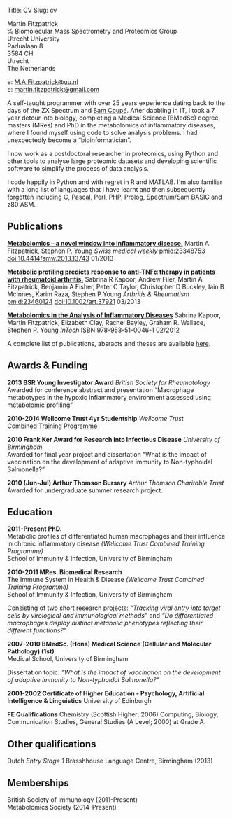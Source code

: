 Title: CV
Slug: cv

Martin Fitzpatrick  
℅ Biomolecular Mass Spectrometry and Proteomics Group  
Utrecht University  
Padualaan 8  
3584 CH  
Utrecht  
The Netherlands  

e: [M.A.Fitzpatrick@uu.nl](mailto:M.A.Fitzpatrick@uu.nl)  
e: [martin.fitzpatrick@gmail.com](mailto:martin.fitzpatrick@gmail.com)  


A self-taught programmer with over 25 years experience dating back to the days of the
ZX Spectrum and [Sam Coupé](). After dabbling in IT, I took a 7 year detour into biology, 
completing a Medical Science (BMedSc) degree, masters (MRes) and PhD in the metabolomics 
of inflammatory diseases, where I found myself using code to solve analysis problems. 
I had unexpectedly become a “bioinformatician”.

I now work as a postdoctoral researcher in proteomics, using Python and other tools to 
analyse large proteomic datasets and developing scientific software to simplify the 
process of data analysis.

I code happily in Python and with regret in R and MATLAB. I'm also familiar with a long 
list of languages that I have learnt and then subsequently forgotten including C, 
[Pascal](), Perl, PHP, Prolog, Spectrum/[Sam BASIC]() and z80 ASM.





## Publications

[**Metabolomics – a novel window into inflammatory disease.**](http://www.smw.ch/content/smw-2013-13743/)
Martin A. Fitzpatrick, Stephen P. Young
*Swiss medical weekly* [pmid:23348753](www.ncbi.nlm.nih.gov/pubmed/23348753) [doi:10.4414/smw.2013.13743](http://dx.doi.org/10.4414/smw.2013.13743) 01/2013

[**Metabolic profiling predicts response to anti-TNFα therapy in patients with rheumatoid arthritis.**](http://onlinelibrary.wiley.com/doi/10.1002/art.37921/abstract)
Sabrina R Kapoor, Andrew Filer, Martin A Fitzpatrick, Benjamin A Fisher, Peter C Taylor, Christopher D Buckley, Iain B McInnes, Karim Raza, Stephen P Young
*Arthritis & Rheumatism* [pmid:23460124](www.ncbi.nlm.nih.gov/pubmed/23460124) [doi:10.1002/art.37921](http://dx.doi.org/10.1002/art.37921) 03/2013

[**Metabolomics in the Analysis of Inflammatory Diseases**](http://www.intechopen.com/books/metabolomics/metabolomics-in-the-analysis-of-inflammatory-diseases)
Sabrina Kapoor, Martin Fitzpatrick, Elizabeth Clay, Rachel Bayley, Graham R. Wallace, Stephen P. Young 
*InTech* ISBN:978-953-51-0046-1 02/2012 

A complete list of publications, absracts and theses are available [here][publications].

## Awards & Funding

**2013 BSR Young Investigator Award** *British Society for Rheumatology*  
Awarded for conference abstract and presentation “Macrophage metabotypes in the hypoxic inflammatory environment assessed using metabolomic profiling”

**2010-2014	Wellcome Trust 4yr Studentship** *Wellcome Trust*  
Combined Training Programme 


**2010 Frank Ker Award for Research into Infectious Disease** *University of Birmingham*  
Awarded for final year project and dissertation “What is the impact of vaccination on the development of adaptive immunity to Non-typhoidal Salmonella?”

**2010 (Jun-Jul) Arthur Thomson Bursary** *Arthur Thomson Charitable Trust*  
Awarded for undergraduate summer research project.


## Education

**2011-Present PhD.**  
Metabolic profiles of differentiated human macrophages and their influence in chronic inflammatory disease *(Wellcome Trust Combined Training Programme)*  
School of Immunity & Infection, University of Birmingham

**2010-2011 MRes. Biomedical Research**  
The Immune System in Health & Disease *(Wellcome Trust Combined Training Programme)*  
School of Immunity & Infection, University of Birmingham

Consisting of two short research projects: *“Tracking viral entry into target cells by virological and immunological methods”* and *“Do differentiated macrophages display distinct metabolic phenotypes reflecting their different functions?”*

**2007-2010 BMedSc. (Hons) Medical Science (Cellular and Molecular Pathology) (1st)**  
Medical School, University of Birmingham  

Dissertation topic: *"What is the impact of vaccination on the development of adaptive immunity to Non-typhoidal Salmonella?"*

**2001-2002	Certificate of Higher Education - Psychology, Artificial Intelligence & Linguistics**
University of Edinburgh

**FE Qualifications**
Chemistry (Scottish Higher; 2006)  Computing, Biology, Communication Studies, General Studies (A Level; 2000) at Grade A.

## Other qualifications

Dutch *Entry Stage 1* Brasshhouse Language Centre, Birmingham (2013)

## Memberships

British Society of Immunology (2011-Present)	
Metabolomics Society (2014-Present)	


[metapath]: https://github.com/mfitzp/metapath
[publications]: http://martinfitzpatrick.name/publications
